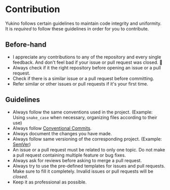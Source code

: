 # Contribution

Yukino follows certain guidelines to maintain code integrity and uniformity. It is _required_ to follow these guidelines in order for you to contribute.

## Before-hand

-   I appreciate any contributions to any of the repository and every single feedback. And don't feel bad if your issue or pull request was closed. 🙂
-   Always check if it the right repository before opening an issue or a pull request.
-   Check if there is a similar issue or a pull request before committing.
-   Refer similar or other issues or pull requests if it's your first time.

## Guidelines

-   Always follow the same conventions used in the project. (Example: Using `snake_case` when necessary, organizing files according to their use)
-   Always follow [Conventional Commits](https://www.conventionalcommits.org/en/v1.0.0/).
-   Always document the changes you have made.
-   Always follow same versioning of the corresponding project. (Example: [SemVer](http://semver.org/))
-   An issue or a pull request must be related to only one topic. Do not make a pull request containing multiple feature or bug fixes.
-   Always ask for reviews before asking to merge a pull request.
-   Always try to use the pre-defined templates for issues and pull requests. Make sure to fill it completely. Invalid issues or pull requests will be _closed_.
-   Keep it as professional as possible.
